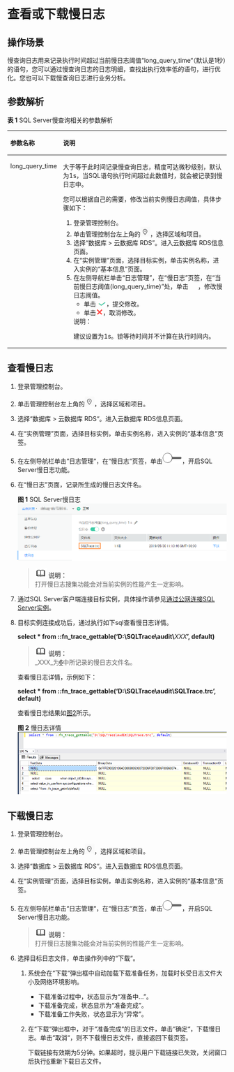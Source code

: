 # 查看或下载慢日志<a name="slow_query_log-sqlserver"></a>

## 操作场景<a name="zh-cn_topic_0171818656_section12909141294214"></a>

慢查询日志用来记录执行时间超过当前慢日志阈值“long\_query\_time“（默认是1秒）的语句，您可以通过慢查询日志的日志明细，查找出执行效率低的语句，进行优化。您也可以下载慢查询日志进行业务分析。

## 参数解析<a name="zh-cn_topic_0171818656_section16601112910434"></a>

**表 1**  SQL Server慢查询相关的参数解析

<a name="zh-cn_topic_0171818656_table1455312241604"></a>
<table><thead align="left"><tr id="zh-cn_topic_0171818656_row1755318241201"><th class="cellrowborder" valign="top" width="22.79%" id="mcps1.2.3.1.1"><p id="zh-cn_topic_0171818656_p455311242020"><a name="zh-cn_topic_0171818656_p455311242020"></a><a name="zh-cn_topic_0171818656_p455311242020"></a>参数名称</p>
</th>
<th class="cellrowborder" valign="top" width="77.21000000000001%" id="mcps1.2.3.1.2"><p id="zh-cn_topic_0171818656_p15534249012"><a name="zh-cn_topic_0171818656_p15534249012"></a><a name="zh-cn_topic_0171818656_p15534249012"></a>说明</p>
</th>
</tr>
</thead>
<tbody><tr id="zh-cn_topic_0171818656_row145532241400"><td class="cellrowborder" valign="top" width="22.79%" headers="mcps1.2.3.1.1 "><p id="zh-cn_topic_0171818656_p26741582414"><a name="zh-cn_topic_0171818656_p26741582414"></a><a name="zh-cn_topic_0171818656_p26741582414"></a>long_query_time</p>
</td>
<td class="cellrowborder" valign="top" width="77.21000000000001%" headers="mcps1.2.3.1.2 "><p id="zh-cn_topic_0171818656_p121871817112119"><a name="zh-cn_topic_0171818656_p121871817112119"></a><a name="zh-cn_topic_0171818656_p121871817112119"></a>大于等于此时间记录慢查询日志，精度可达微秒级别，默认为1s，当SQL语句执行时间超过此数值时，就会被记录到慢日志中。</p>
<p id="zh-cn_topic_0171818656_p0668124910584"><a name="zh-cn_topic_0171818656_p0668124910584"></a><a name="zh-cn_topic_0171818656_p0668124910584"></a>您可以根据自己的需要，修改当前实例慢日志阈值，具体步骤如下：</p>
<a name="zh-cn_topic_0171818656_ol2197921185015"></a><a name="zh-cn_topic_0171818656_ol2197921185015"></a><ol id="zh-cn_topic_0171818656_ol2197921185015"><li>登录管理控制台。</li><li>单击管理控制台左上角的<a name="zh-cn_topic_0192953815_image192529212293"></a><a name="zh-cn_topic_0192953815_image192529212293"></a><span><img id="zh-cn_topic_0192953815_image192529212293" src="figures/Region灰色图标.png"></span>，选择区域和项目。</li><li>选择<span class="menucascade" id="zh-cn_topic_0192953815_menucascade101697154439"><a name="zh-cn_topic_0192953815_menucascade101697154439"></a><a name="zh-cn_topic_0192953815_menucascade101697154439"></a>“<span class="uicontrol" id="zh-cn_topic_0192953815_uicontrol1516981574315"><a name="zh-cn_topic_0192953815_uicontrol1516981574315"></a><a name="zh-cn_topic_0192953815_uicontrol1516981574315"></a>数据库</span> &gt; <span class="uicontrol" id="zh-cn_topic_0192953815_uicontrol3169131511438"><a name="zh-cn_topic_0192953815_uicontrol3169131511438"></a><a name="zh-cn_topic_0192953815_uicontrol3169131511438"></a>云数据库 RDS</span>”</span>。进入云数据库 RDS信息页面。</li><li>在“实例管理”页面，选择目标实例，单击实例名称，进入实例的<span class="uicontrol" id="zh-cn_topic_0171818656_uicontrol95294162414"><a name="zh-cn_topic_0171818656_uicontrol95294162414"></a><a name="zh-cn_topic_0171818656_uicontrol95294162414"></a>“基本信息”</span>页面。</li><li>在左侧导航栏单击<span class="menucascade" id="menucascade1092116465395"><a name="menucascade1092116465395"></a><a name="menucascade1092116465395"></a>“<span class="uicontrol" id="uicontrol19211046193919"><a name="uicontrol19211046193919"></a><a name="uicontrol19211046193919"></a>日志管理</span>”</span>，在<span class="uicontrol" id="uicontrol199218461398"><a name="uicontrol199218461398"></a><a name="uicontrol199218461398"></a>“慢日志”</span>页签，在<span class="parmname" id="zh-cn_topic_0171818656_parmname867921612919"><a name="zh-cn_topic_0171818656_parmname867921612919"></a><a name="zh-cn_topic_0171818656_parmname867921612919"></a>“当前慢日志阈值(long_query_time)”</span>处，单击<a name="zh-cn_topic_0171818656_image3857343615410"></a><a name="zh-cn_topic_0171818656_image3857343615410"></a><span><img id="zh-cn_topic_0171818656_image3857343615410" src="figures/kwx318612-GAUSS-DBaaS-image-71b3f418-b0b2-4306-9c75-bb4bae6c3f33.png" width="21.945" height="15.06225"></span>，修改慢日志阈值。<a name="zh-cn_topic_0171818656_ul1137218215315"></a><a name="zh-cn_topic_0171818656_ul1137218215315"></a><ul id="zh-cn_topic_0171818656_ul1137218215315"><li>单击 <a name="zh-cn_topic_0171818656_image12216421202217"></a><a name="zh-cn_topic_0171818656_image12216421202217"></a><span><img id="zh-cn_topic_0171818656_image12216421202217" src="figures/端口提交-51.png" width="19.950000000000003" height="9.289252000000001"></span>，提交修改。</li><li>单击<a name="image20569827512"></a><a name="image20569827512"></a><span><img id="image20569827512" src="figures/x-wc-file-zh-cn_image_0068207022.png"></span>，取消修改。</li></ul>
<div class="note" id="zh-cn_topic_0171818656_note199097234317"><a name="zh-cn_topic_0171818656_note199097234317"></a><a name="zh-cn_topic_0171818656_note199097234317"></a><span class="notetitle"> 说明： </span><div class="notebody"><p id="zh-cn_topic_0171818656_p2912923123111"><a name="zh-cn_topic_0171818656_p2912923123111"></a><a name="zh-cn_topic_0171818656_p2912923123111"></a>建议设置为1s。锁等待时间并不计算在执行时间内。</p>
</div></div>
</li></ol>
</td>
</tr>
</tbody>
</table>

## 查看慢日志<a name="zh-cn_topic_0171818656_section10218113118539"></a>

1.  登录管理控制台。
2.  单击管理控制台左上角的![](figures/Region灰色图标.png)，选择区域和项目。
3.  选择“数据库  \>  云数据库 RDS“。进入云数据库 RDS信息页面。
4.  在“实例管理”页面，选择目标实例，单击实例名称，进入实例的“基本信息“页签。
5.  在左侧导航栏单击“日志管理“，在“慢日志“页签，单击![](figures/关闭按钮-52.png)，开启SQL Server慢日志功能。
6.  <a name="zh-cn_topic_0171818656_li654810813132"></a>在“慢日志”页面，记录所生成的慢日志文件名。

    **图 1**  SQL Server慢日志<a name="zh-cn_topic_0171818656_fig1792202301011"></a>  
    ![](figures/SQL-Server慢日志.png "SQL-Server慢日志")

    >![](public_sys-resources/icon-note.gif) **说明：**   
    >打开慢日志搜集功能会对当前实例的性能产生一定影响。  

7.  通过SQL Server客户端连接目标实例，具体操作请参见[通过公网连接SQL Server实例](https://support.huaweicloud.com/qs-rds/rds_03_0007.html)。
8.  目标实例连接成功后，通过执行如下sql查看慢日志详情。

    **select \* from ::fn\_trace\_gettable\(‘D:\\SQLTrace\\audit\\**_XXX_**’, default\)**

    >![](public_sys-resources/icon-note.gif) **说明：**   
    >_XXX_为[6](#zh-cn_topic_0171818656_li654810813132)中所记录的慢日志文件名。  

    查看慢日志详情，示例如下：

    **select \* from ::fn\_trace\_gettable\(‘D:\\SQLTrace\\audit\\SQLTrace.trc’, default\)**

    查看慢日志结果如[图2](#zh-cn_topic_0171818656_fig19196129142415)所示。

    **图 2**  慢日志详情<a name="zh-cn_topic_0171818656_fig19196129142415"></a>  
    ![](figures/慢日志详情.png "慢日志详情")


## 下载慢日志<a name="zh-cn_topic_0171818656_section1021714251349"></a>

1.  登录管理控制台。
2.  单击管理控制台左上角的![](figures/Region灰色图标.png)，选择区域和项目。
3.  选择“数据库  \>  云数据库 RDS“。进入云数据库 RDS信息页面。
4.  在“实例管理”页面，选择目标实例，单击实例名称，进入实例的“基本信息“页签。
5.  在左侧导航栏单击“日志管理“，在“慢日志“页签，单击![](figures/关闭按钮-52.png)，开启SQL Server慢日志功能。

    >![](public_sys-resources/icon-note.gif) **说明：**   
    >打开慢日志搜集功能会对当前实例的性能产生一定影响。  

6.  <a name="zh-cn_topic_0171818656_li121912551908"></a>选择目标日志文件，单击操作列中的“下载“。
    1.  系统会在“下载“弹出框中自动加载下载准备任务，加载时长受日志文件大小及网络环境影响。
        -   下载准备过程中，状态显示为“准备中...”。
        -   下载准备完成，状态显示为“准备完成”。
        -   下载准备工作失败，状态显示为“异常”。

    2.  在“下载“弹出框中，对于“准备完成“的日志文件，单击“确定“，下载慢日志。单击“取消“，则不下载慢日志文件，直接返回下载页签。

        下载链接有效期为5分钟。如果超时，提示用户下载链接已失效，关闭窗口后执行[6](#zh-cn_topic_0171818656_li121912551908)重新下载日志文件。



